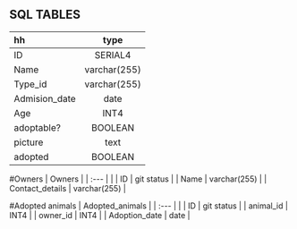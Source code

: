 
## SQL TABLES


| hh            | type           |
| :-------------| :-------------:|
| ID            | SERIAL4        |
| Name          | varchar(255)   |
| Type_id       | varchar(255)   |
| Admision_date | date           |
| Age           | INT4           |
| adoptable?    | BOOLEAN        |
| picture       | text           |
| adopted       | BOOLEAN        |

#Owners
|           Owners                 |
| :---            |                |
| ID              | git status     |
| Name            | varchar(255)   |
| Contact_details | varchar(255)   |

#Adopted animals
|           Adopted_animals        |
| :---            |                |
| ID              | git status     |
| animal_id       | INT4           |
| owner_id        | INT4           |
| Adoption_date   | date           |
